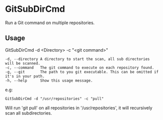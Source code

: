 # GitSubDirCmd
Run a Git command on multiple repositories.

## Usage
GitSubDirCmd -d <Directory\> -c "<git command\>"
 
	-d, --directory A directory to start the scan, all sub directories will be scanned.
	-c, --command   The git command to execute on each repository found.
	-g, --git       The path to you git executable. This can be omitted if it's in your path.
	-h, --help      Show this usage message.

e.g:

	GitSubDirCmd -d "/usr/repositories" -c "pull"

Will run 'git pull' on all repositories in '/usr/repositories', it will recursively scan
all subdirectories.
